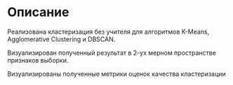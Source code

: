 # Описание
Реализована кластеризация без учителя для алгоритмов K-Means, Agglomerative Clustering и DBSCAN.

Визуализирован полученный результат в 2-ух мерном пространстве признаков выборки.

Визуализированы полученные метрики оценок качества кластеризации
